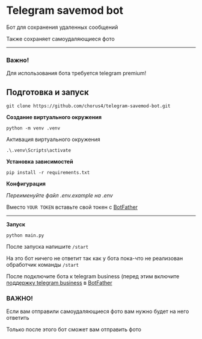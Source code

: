 # Telegram savemod bot
Бот для сохранения удаленных сообщений

Также сохраняет самоудаляющиеся фото

---

### **Важно!**
Для использования бота требуется telegram premium!

## Подготовка и запуск

```
git clone https://github.com/chorus4/telegram-savemod-bot.git
```

**Создание виртуального окружения**
```
python -m venv .venv
```
Активация виртуального окружения
```
.\.venv\Scripts\activate
```

**Установка зависимостей**
```
pip install -r requirements.txt
```

**Конфигурация**

*Переименуйте файл .env.example на .env*

Вместо `YOUR TOKEN` вставьте свой токен с [BotFather](https://t.me/BotFather)

---
**Запуск**
```
python main.py
```

После запуска напишите `/start`

На это бот ничего не ответит 
так как у бота пока-что не реализован обработчик команды `/start`

После подключите бота к telegram business (перед этим включите [поддержку telegram business](https://sendpulse.ua/ru/knowledge-base/chatbot/telegram/telegram-business) в [BotFather](https://t.me/BotFather)

### ВАЖНО!

Если вам отправили самоудаляющиеся фото вам нужно будет на него ответить

Только после этого бот сможет вам отправить фото

